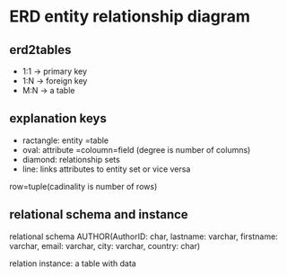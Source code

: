 # ERD entity relationship diagram

## erd2tables
* 1:1 -> primary key
* 1:N -> foreign key
* M:N -> a table

## explanation keys
* ractangle: entity =table
* oval: attribute =coloumn=field (degree is number of columns)
* diamond: relationship sets
* line: links attributes to entity set or vice versa

row=tuple(cadinality is number of rows)

## relational schema and instance
relational schema
AUTHOR(AuthorID: char, lastname: varchar, firstname: varchar, email: varchar, city: varchar, country: char)

relation instance: a table with data









